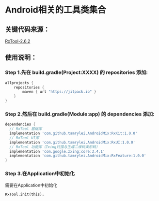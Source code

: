# Android相关的工具类集合 

## 关键代码来源：

[RxTool-2.6.2](https://github.com/Tamsiree/RxTool/tree/v2.6.2)

## 使用说明：

### Step 1.先在 build.gradle(Project:XXXX) 的 repositories 添加:

```gradle
allprojects {
    repositories {
        maven { url "https://jitpack.io" }
    }
}
```

### Step 2.然后在 build.gradle(Module:app) 的 dependencies 添加:

```gradle
dependencies {
  // RxTool 基础库
  implementation 'com.github.tamrylei.AndroidMix:RxKit:1.0.0'
  // RxTool UI库
  implementation 'com.github.tamrylei.AndroidMix:RxUI:1.0.0'
  // RxTool 功能库（Zxing扫描与生成二维码条形码）
  implementation 'com.google.zxing:core:3.4.1'
  implementation 'com.github.tamrylei.AndroidMix:RxFeature:1.0.0'
}
```

### Step 3.在Application中初始化

需要在Application中初始化
```
RxTool.init(this);
```
